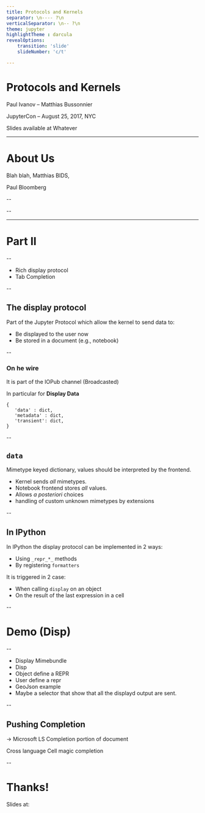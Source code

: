 ```yaml
---
title: Protocols and Kernels
separator: \n---- ?\n
verticalSeparator: \n-- ?\n
theme: jupyter
highlightTheme : darcula
revealOptions:
    transition: 'slide'
    slideNumber: 'c/t'

---
```


# Protocols and Kernels


Paul Ivanov – Matthias Bussonnier

JupyterCon – August 25, 2017, NYC

Slides available at Whatever

----

<!-- .slide: class="jupyter-light" -->

# About Us


Blah blah, Matthias BIDS, 
<!-- .element: class="fragment" data-fragment-index="1" -->


Paul Bloomberg
<!-- .element: class="fragment" data-fragment-index="2" -->


-- 

-- 

----


# Part II 

--

 - Rich display protocol
 - Tab Completion

<!-- 
In this section I'm going to dive into 2 parts:
- The rich display protocol, 
- Completion

-->
-- 
## The display protocol

Part of the Jupyter Protocol which allow the kernel to send data  to:

  - Be displayed to the user now
  - Be stored in a document (e.g., notebook)

-- 

### On he wire

It is part of the IOPub channel (Broadcasted)


In particular for __Display Data__

 ```
 {
    'data' : dict,
    'metadata' : dict,
    'transient': dict,
 }
```

<!-- 

If we do not dive into details on how to associate a request to a reply, 
we can see three fields: data, metadata and transient. 

The data field is a mapping from mime type to the actual data for this mimetype. – we'll come back to that just after 

The metadata field contain a mapping from mimetype to metadata for the
associated mimetype. The metadata can be safely ignored, but could contain extra
informations like preferred width/height for an image, 

The transient dict is for information which do make sens while the kernel is
alive, but should not be persisted in a document. 

Let's focus on the `data` field
-->

-- 

## `data`

Mimetype keyed dictionary, values should be interpreted by the frontend.

- Kernel sends _all_ mimetypes.
- Notebook frontend stores _all_ values.
- Allows _a posteriori_ choices 
- handling of custom unknown mimetypes by extensions

<!--

It is important to understand that this information is broadcasted, the kernel
does not have any idea that the execution request comes from 

  - Classic notebook
  - Nteract
  - JupyterLab
  - Hydrogen

Even if the execution comes from one of these it might not be the only one
listening. Hence we do not make assumptions about the frontend and send all the
mimetyes. 

This allow the frontend to decide, and in particular to store all information
for a posteriori re rendering. 


So far we have not introduced any language specificity in our description. 
Our kernel, which is a dispatching process is responsible from creating these
mimebundle. The mechanism by which this is done may not be part of the
underlying language. 

-->

-- 

## In IPython

In IPython the display protocol can be implemented in 2 ways:
  - Using `_repr_*_` methods
  - By registering `formatters`

It is triggered in 2 case:
  - When calling `display` on an object
  - On the result of the last expression in a cell

-- 

# Demo (Disp)


<!-- Hopefully also with the mimetype selector

Outline the difference between

In [1]: "Hello World"
...   : 41+1
Out[1]: 42

In [1]: print("Hello World")
...   : print(41+1)
Hello World 
42


Show one example of object with a custom repr
 -> GeoJson ? With the location of JupyterCon

Show one example of Registered formatter:
 -> Request Json expansion of dist

Show that you can select which repr to see. 

Try to do the list of images with the fake oreill'y books

--> 

-- 
 - Display Mimebundle 
 - Disp
 - Object define a REPR
 - User define a repr
 - GeoJson example
 - Maybe a selector that show that all the displayd output are sent. 

-- 

## Pushing Completion

-> Microsoft LS
Completion
portion of document

Cross language
Cell magic completion

--

# Thanks!


Slides at: 
